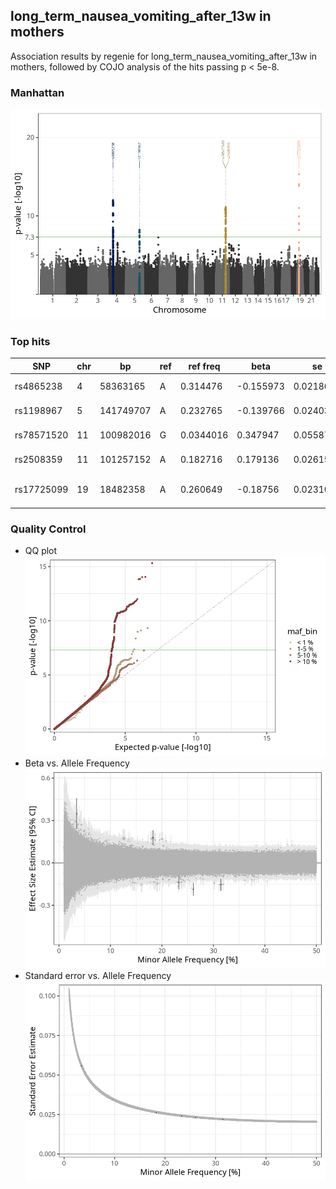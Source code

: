## long_term_nausea_vomiting_after_13w in mothers
Association results by regenie for long_term_nausea_vomiting_after_13w in mothers, followed by COJO analysis of the hits passing p < 5e-8.
### Manhattan
![](figures/pop_mothers_pheno_long_term_nausea_vomiting_after_13w_mh.png)
### Top hits
| SNP | chr | bp | ref | ref freq | beta | se | p | n | Ensembl | Phenoscanner | freq geno | b joint | b joint se | p joint | ld r |
| --- | --- | -- | --- | -------- | ---- | -- | - | - | ------- | ------------ | --------- | ------- | ---------- | ------- | ---- |
| rs4865238 | 4 | 58363165 | A | 0.314476 | -0.155973 | 0.0218628 | 9.73707e-13 | 56239.7 | [RP11-319E12.2](ensembl/rs4865238.md) | No Results | 0.31387 | -0.155973 | 0.0218725 | 9.96347e-13 | 0 |
| rs1198967 | 5 | 141749707 | A | 0.232765 | -0.139766 | 0.0240349 | 6.05878e-09 | 56215 | [AC005592.2](ensembl/rs1198967.md) | No Results | 0.232843 | -0.139766 | 0.0240419 | 6.12053e-09 | 0 |
| rs78571520 | 11 | 100982016 | G | 0.0344016 | 0.347947 | 0.0558732 | 4.74118e-10 | 55869.3 | [PGR](ensembl/rs78571520.md) | No Results | 0.0344672 | 0.371842 | 0.0559898 | 3.11054e-11 | -0.0594971 |
| rs2508359 | 11 | 101257152 | A | 0.182716 | 0.179136 | 0.0261584 | 7.4824e-12 | 56692.5 | [TRPC6](ensembl/rs2508359.md) | No Results | 0.183211 | 0.189419 | 0.0262148 | 4.98676e-13 | 0 |
| rs17725099 | 19 | 18482358 | A | 0.260649 | -0.18756 | 0.0231073 | 4.78182e-16 | 56413.4 | [PGPEP1](ensembl/rs17725099.md) | [Comparative body size at age 10](phenoscanner/rs17725099.md) | 0.259783 | -0.18756 | 0.0231206 | 4.96903e-16 | 0 |
### Quality Control
- QQ plot
![](figures/pop_mothers_pheno_long_term_nausea_vomiting_after_13w_qq.png)
- Beta vs. Allele Frequency
![](figures/pop_mothers_pheno_long_term_nausea_vomiting_after_13w_beta_af.png)
- Standard error vs. Allele Frequency
![](figures/pop_mothers_pheno_long_term_nausea_vomiting_after_13w_se_af.png)
